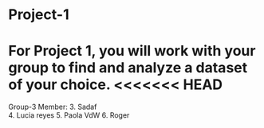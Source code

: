# Project-1
For Project 1, you will work with your group to find and analyze a dataset of your choice.
<<<<<<< HEAD
=======

Group-3 Member:
3. Sadaf <br>
4. Lucia reyes
5. Paola VdW
6. Roger 
